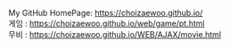 My GitHub HomePage: https://choizaewoo.github.io/ <br>
게임 :   https://choizaewoo.github.io/web/game/pt.html <br>
무비 : https://choizaewoo.github.io/WEB/AJAX/movie.html




 
